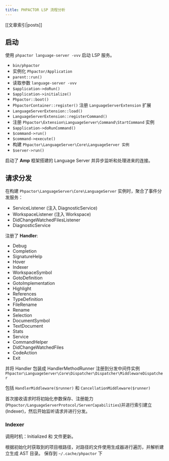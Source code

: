 ```yaml
---
title: PHPACTOR LSP 流程分析
---
```

[[文章索引|posts]]

## 启动

使用 `phpactor language-server -vvv` 启动 LSP 服务。

* `bin/phpactor`
* 实例化 `Phpactor/Application`
* `parent::run()`
* 读取参数 `language-server -vvv`
* ``$application->doRun()``
* ``$application->initialize()``
* `Phpactor::boot()`
* `PhpactorContainer::register()` 注册 `LanguageServerExtension` 扩展
* `LanguageServerExtension::load()`
* `LanguageServerExtension::registerCommand()`
* 注册 `Phpactor\Extension\LanguageServer\Command\StartCommand` 实例
* `$application->doRunCommand()`
* `$command->run()`
* `$command->execute()`
* 构建 `Phpactor\LanguageServer\Core\LanguageServer 实例`
* `$server->run()`

启动了 **Amp** 框架搭建的 Language Server 并异步监听和处理进来的连接。

## 请求分发
在构建 `Phpactor\LanguageServer\Core\LanguageServer`
实例时，聚合了事件分发服务：
* ServiceListener (注入 DiagnosticService)
* WorkspaceListener (注入 Workspace)
* DidChangeWatchedFilesListener
* DiagnosticService

注册了 **Handler**:
* Debug
* Completion
* SignatureHelp
* Hover
* Indexer
* WorkspaceSymbol
* GotoDefinition
* GotoImplementation
* Highlight
* References
* TypeDefinition
* FileRename
* Rename
* Selection
* DocumentSymbol
* TextDocument
* Stats
* Service
* CommandHelper
* DidChangeWatchedFiles
* CodeAction
* Exit

并将 Handler 包装成 HandlerMethodRunner 注册到分发中间件实例 `Phpactor\LanguageServer\Core\Dispatcher\Dispatcher\MiddlewareDispatcher`

包括 `HandlerMiddleware($runner)` 和 `CancellationMiddleware($runner)`

首次接收请求时将初始化参数保存、注册能力(`Phpactor/LanguageServerProtocol/ServerCapabilities`)并进行索引建立(Indexer)，然后开始监听请求并进行分发。

### Indexer
调用时机：Initialized 和 文件更新。

根据初始化时获取到的项目根路径，对路径的文件使用生成器进行遍历，并解析建立生成
AST 目录。 保存到 `~/.cache/phpactor` 下
